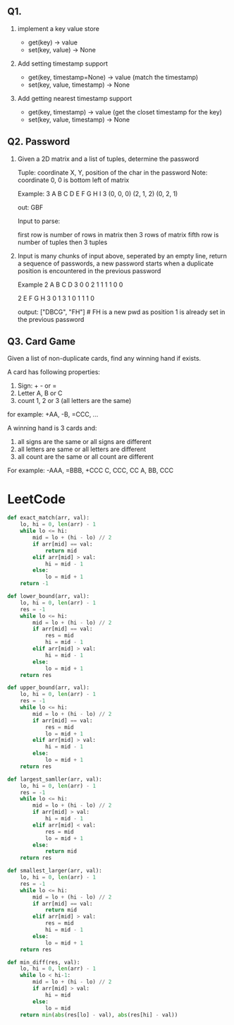 ## Q1. 

1. implement a key value store
    * get(key) -> value
    * set(key, value) -> None

2. Add setting timestamp support
    * get(key, timestamp=None) -> value (match the timestamp)
    * set(key, value, timestamp) -> None

3. Add getting nearest timestamp support
    * get(key, timestamp) -> value (get the closet timestamp for the key)
    * set(key, value, timestamp) -> None

## Q2. Password
1. Given a 2D matrix and a list of tuples, determine the password

    Tuple: coordinate X, Y, position of the char in the password
    Note: coordinate 0, 0 is bottom left of matrix

    Example:
    3
    A B C
    D E F
    G H I
    3
    (0, 0, 0)
    (2, 1, 2)
    (0, 2, 1)

    out: GBF

    Input to parse:

    first row is number of rows in matrix
    then 3 rows of matrix
    fifth row is number of tuples
    then 3 tuples

2. Input is many chunks of input above, seperated by an empty line, return a sequence of passwords, a new password starts when a duplicate position is encountered in the previous password

    Example 
    2
    A B 
    C D
    3
    0 0 2
    1 1 1
    1 0 0

    2
    E F
    G H
    3
    0 1 3
    1 0 1
    1 1 0

    output: ["DBCG", "FH"] # FH is a new pwd as position 1 is already set in the previous password


## Q3. Card Game
Given a list of non-duplicate cards, find any winning hand if exists.

A card has following properties:
1. Sign: + - or =
2. Letter A, B or C
3. count 1, 2 or 3 (all letters are the same)

for example:
+AA, -B, =CCC, ...

A winning hand is 3 cards and:
1. all signs are the same or all signs are different
2. all letters are same or all letters are different
3. all count are the same or all count are different

For example:
-AAA, =BBB, +CCC
C, CCC, CC
A, BB, CCC




# LeetCode
```python
def exact_match(arr, val):
    lo, hi = 0, len(arr) - 1
    while lo <= hi:
        mid = lo + (hi - lo) // 2
        if arr[mid] == val:
            return mid
        elif arr[mid] > val:
            hi = mid - 1
        else:
            lo = mid + 1
    return -1

def lower_bound(arr, val):
    lo, hi = 0, len(arr) - 1
    res = -1
    while lo <= hi:
        mid = lo + (hi - lo) // 2
        if arr[mid] == val:
            res = mid
            hi = mid - 1
        elif arr[mid] > val:
            hi = mid - 1
        else:
            lo = mid + 1
    return res

def upper_bound(arr, val):
    lo, hi = 0, len(arr) - 1
    res = -1
    while lo <= hi:
        mid = lo + (hi - lo) // 2
        if arr[mid] == val:
            res = mid
            lo = mid + 1
        elif arr[mid] > val:
            hi = mid - 1
        else:
            lo = mid + 1
    return res

def largest_samller(arr, val):
    lo, hi = 0, len(arr) - 1
    res = -1
    while lo <= hi:
        mid = lo + (hi - lo) // 2
        if arr[mid] > val:
            hi = mid - 1
        elif arr[mid] < val:
            res = mid
            lo = mid + 1
        else:
            return mid
    return res

def smallest_larger(arr, val):
    lo, hi = 0, len(arr) - 1
    res = -1
    while lo <= hi:
        mid = lo + (hi - lo) // 2
        if arr[mid] == val:
            return mid
        elif arr[mid] > val:
            res = mid
            hi = mid - 1
        else:
            lo = mid + 1
    return res

def min_diff(res, val):
    lo, hi = 0, len(arr) - 1
    while lo < hi-1:
        mid = lo + (hi - lo) // 2
        if arr[mid] > val:
            hi = mid
        else:
            lo = mid
    return min(abs(res[lo] - val), abs(res[hi] - val))
```